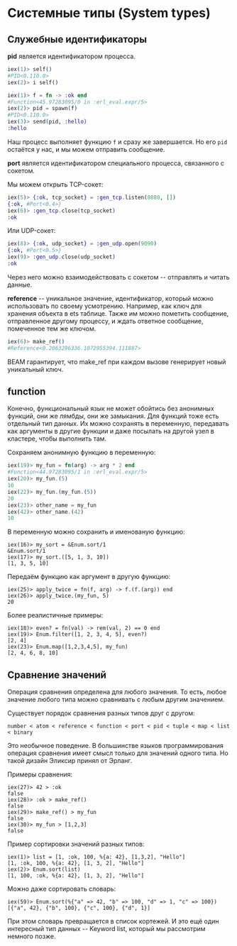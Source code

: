 # Системные типы (System types)

## Служебные идентификаторы

**pid** является идентификатором процесса.

```elixir
iex(1)> self()
#PID<0.110.0>
iex(2)> i self()
```

```elixir
iex(1)> f = fn -> :ok end
#Function<45.97283095/0 in :erl_eval.expr/5>
iex(2)> pid = spawn(f)
#PID<0.110.0>
iex(3)> send(pid, :hello)
:hello
```

Наш процесс выполняет функцию `f` и сразу же завершается. Но его `pid` остаётся у нас, и мы можем отправить сообщение.


**port** является идентификатором специального процесса, связанного с сокетом.

Мы можем открыть TCP-сокет:
```elixir
iex(5)> {:ok, tcp_socket} = :gen_tcp.listen(8080, [])
{:ok, #Port<0.4>}
iex(6)> :gen_tcp.close(tcp_socket)
:ok
```

Или UDP-сокет:
```elixir
iex(8)> {:ok, udp_socket} = :gen_udp.open(9090)
{:ok, #Port<0.5>}
iex(9)> :gen_udp.close(udp_socket)
:ok
```

Через него можно взаимодействовать с сокетом -- отправлять и читать данные.


**reference** -- уникальное значение, идентификатор, который можно использовать по своему усмотрению. Например, как ключ для хранения объекта в ets таблице. Также им можно пометить сообщение, отправленное другому процессу, и ждать ответное сообщение, помеченное тем же ключом.

```elixir
iex(6)> make_ref()
#Reference<0.2063296336.1072955394.111887>
```

BEAM гарантирует, что make_ref при каждом вызове генерирует новый уникальный ключ.


## function

Конечно, функциональный язык не может обойтись без анонимных функций, они же лямбды, они же замыкания. Для функций тоже есть отдельный тип данных. Их можно сохранять в переменную, передавать как аргументы в другие функции и даже посылать на другой узел в кластере, чтобы выполнить там.

Сохраняем анонимную функцию в переменную:
```elixir
iex(19)> my_fun = fn(arg) -> arg * 2 end
#Function<44.97283095/1 in :erl_eval.expr/5>
iex(20)> my_fun.(5)
10
iex(22)> my_fun.(my_fun.(5))
20
iex(23)> other_name = my_fun
iex(42)> other_name.(42)
10
```

В переменную можно сохранить и именованую функцию:
```
iex(16)> my_sort = &Enum.sort/1
&Enum.sort/1
iex(17)> my_sort.([5, 1, 3, 10])
[1, 3, 5, 10]
```

Передаём функцию как аргумент в другую функцию:
```
iex(25)> apply_twice = fn(f, arg) -> f.(f.(arg)) end
iex(26)> apply_twice.(my_fun, 5)
20
```

Более реалистичные примеры:
```
iex(18)> even? = fn(val) -> rem(val, 2) == 0 end
iex(19)> Enum.filter([1, 2, 3, 4, 5], even?)
[2, 4]
iex(23)> Enum.map([1,2,3,4,5], my_fun)
[2, 4, 6, 8, 10]
```


## Сравнение значений

Операция сравнения определена для любого значения. То есть, любое значение любого типа можно сравнивать с любым другим значением.

Cуществует порядок сравнения разных типов друг с другом:
```
number < atom < reference < function < port < pid < tuple < map < list < binary
```

Это необычное поведение. В большинстве языков программирования операция сравнения имеет смысл только для значений одного типа. Но такой дизайн Эликсир принял от Эрланг.

Примеры сравнения:
```
iex(27)> 42 > :ok
false
iex(28)> :ok > make_ref()
false
iex(29)> make_ref() > my_fun
false
iex(30)> my_fun > [1,2,3]
false
```

Пример сортировки значений разных типов:
```
iex(1)> list = [1, :ok, 100, %{a: 42}, [1,3,2], "Hello"]
[1, :ok, 100, %{a: 42}, [1, 3, 2], "Hello"]
iex(2)> Enum.sort(list)
[1, 100, :ok, %{a: 42}, [1, 3, 2], "Hello"]
```

Можно даже сортировать словарь:
```
iex(59)> Enum.sort(%{"a" => 42, "b" => 100, "d" => 1, "c" => 100})
[{"a", 42}, {"b", 100}, {"c", 100}, {"d", 1}]
```

При этом словарь превращается в список кортежей. И это ещё один интересный тип данных -- Keyword list, который мы рассмотрим немного позже.
